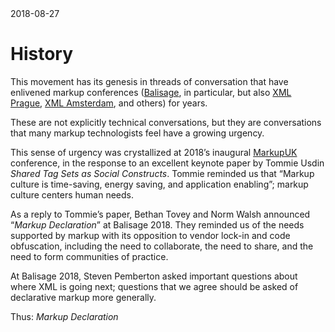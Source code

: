 <pubmeta>
<date>2018-08-27</date>
</pubmeta>

# History

This movement has its genesis in threads of conversation that have
enlivened markup conferences
([Balisage](https://balisage.net/),
in particular, but also [XML Prague](http://xmlprague.cz),
[XML Amsterdam](http://xmlamsterdam.com/"), and others) for
years.

These are not explicitly technical conversations, but they are
conversations that many markup technologists feel have a growing
urgency.

This sense of urgency was crystallized at 2018’s inaugural
[MarkupUK](http://markupuk.org/)
conference, in the response to an excellent keynote paper by Tommie
Usdin _Shared Tag Sets as Social Constructs_. Tommie reminded us that
“Markup culture is time-saving, energy saving, and application
enabling”; markup culture centers human needs.

As a reply to Tommie’s paper, Bethan Tovey and Norm Walsh announced
“_Markup Declaration_” at Balisage 2018. They reminded us of the
needs supported by markup with its opposition to vendor lock-in and
code obfuscation, including the need to collaborate, the need to
share, and the need to form communities of practice.

At Balisage 2018, Steven Pemberton asked important questions about
where XML is going next; questions that we agree should be asked of
declarative markup more generally.

Thus: _Markup Declaration_
